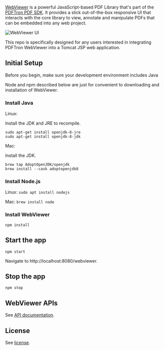 [WebViewer](https://www.pdftron.com/webviewer) is a powerful JavaScript-based PDF Library that's part of the [PDFTron PDF SDK](https://www.pdftron.com). It provides a slick out-of-the-box responsive UI that interacts with the core library to view, annotate and manipulate PDFs that can be embedded into any web project.

![WebViewer UI](https://www.pdftron.com/downloads/pl/webviewer-ui.png)

This repo is specifically designed for any users interested in integrating PDFTron WebViewer into a Tomcat JSP web application.

## Initial Setup

Before you begin, make sure your development environment includes Java

Node and npm described below are just for convenient to downloading and installation of WebViewer.

### Install Java

Linux: 

Install the JDK and JRE to recompile.

```
sudo apt-get install openjdk-8-jre
sudo apt-get install openjdk-8-jdk
```

Mac: 

Install the JDK.

```
brew tap AdoptOpenJDK/openjdk
brew install --cask adoptopenjdk8
```

### Install Node.js

Linux: `sudo apt install nodejs`

Mac: `brew install node`

### Install WebViewer

```
npm install
```

## Start the app

```
npm start
```

Navigate to http://localhost:8080/webviewer.

## Stop the app

```
npm stop
```

## WebViewer APIs

See [API documentation](https://www.pdftron.com/documentation/web/guides/ui/apis).

## License

See [license](./LICENSE).